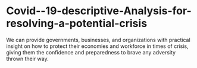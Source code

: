 # Covid--19-descriptive-Analysis-for-resolving-a-potential-crisis
We can provide governments, businesses, and organizations with practical insight on how to protect their economies and workforce in times of crisis, giving them the confidence and preparedness to brave any adversity thrown their way.
